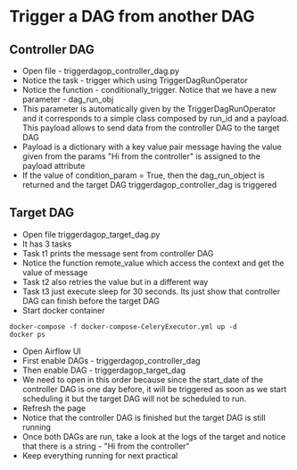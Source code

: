 # Trigger a DAG from another DAG
## Controller DAG
- Open file - triggerdagop_controller_dag.py
- Notice the task - trigger which using TriggerDagRunOperator
- Notice the function - conditionally_trigger. Notice that we have a new parameter - dag_run_obj
- This parameter is automatically given by the TriggerDagRunOperator and it corresponds to a simple class composed by run_id and a payload. This payload allows to send data from the controller DAG to the target DAG
- Payload is a dictionary with a key value pair message having the value given from the params "Hi from the controller" is assigned to the payload attribute
- If the value of condition_param = True, then the dag_run_object is returned and the target DAG triggerdagop_controller_dag is triggered

## Target DAG
- Open file triggerdagop_target_dag.py
- It has 3 tasks
- Task t1 prints the message sent from controller DAG
- Notice the function remote_value which access the context and get the value of message
- Task t2 also retries the value but in a different way
- Task t3 just execute sleep for 30 seconds. Its just show that controller DAG can finish before the target DAG
- Start docker container
```
docker-compose -f docker-compose-CeleryExecutor.yml up -d
docker ps
```
- Open Airflow UI
- First enable DAGs - triggerdagop_controller_dag
- Then enable DAG - triggerdagop_target_dag
- We need to open in this order because since the start_date of the controller DAG is one day before, it will be triggered as soon as we start scheduling it but the target DAG will not be scheduled to run.
- Refresh the page
- Notice that the controller DAG is finished but the target DAG is still running
- Once both DAGs are run, take a look at the logs of the target and notice that there is a string - "Hi from the controller"
- Keep everything running for next practical
